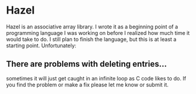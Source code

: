 # Hazel
Hazel is an associative array library. I wrote it as a beginning point of a programming language I was working on before I realized how much time it would take to do. I still plan to finish the language, but this is at least a starting point.
Unfortunately:
## There are problems with deleting entries...
sometimes it will just get caught in an infinite loop as C code likes to do. If you find the problem or make a fix please let me know or submit it.
